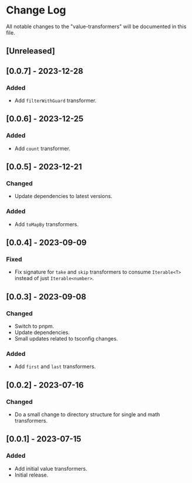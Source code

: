 # Change Log

All notable changes to the "value-transformers" will be documented in this file.

## [Unreleased]

## [0.0.7] - 2023-12-28

### Added

- Add `filterWithGuard` transformer.

## [0.0.6] - 2023-12-25

### Added

- Add `count` transformer.

## [0.0.5] - 2023-12-21

### Changed

- Update dependencies to latest versions.

### Added

- Add `toMapBy` transformers.

## [0.0.4] - 2023-09-09

### Fixed

- Fix signature for `take` and `skip` transformers to consume `Iterable<T>` instead of just `Iterable<number>`.

## [0.0.3] - 2023-09-08

### Changed

- Switch to pnpm.
- Update dependencies.
- Small updates related to tsconfig changes.

### Added

- Add `first` and `last` transformers.

## [0.0.2] - 2023-07-16

### Changed

- Do a small change to directory structure for single and math transformers.

## [0.0.1] - 2023-07-15

### Added

- Add initial value transformers.
- Initial release.

<!--
See: https://common-changelog.org/

## [0.0.1] - 2023-01-01

### Changed

### Added

### Removed

### Fixed
-->

